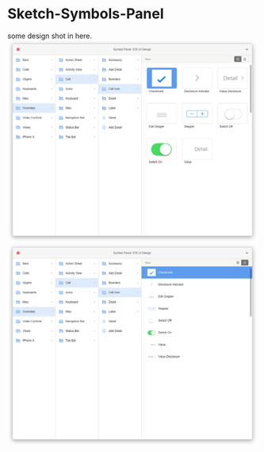 # Sketch-Symbols-Panel

some design shot in here.
![](https://github.com/ffeedd/Sketch-Symbols-Panel/blob/master/panel1.png)
![](https://github.com/ffeedd/Sketch-Symbols-Panel/blob/master/panel2.png)
